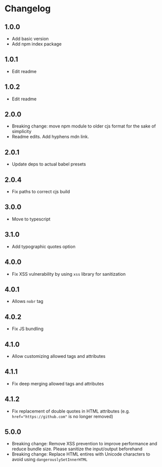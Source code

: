 # Changelog

## 1.0.0

- Add basic version
- Add npm index package

## 1.0.1

- Edit readme

## 1.0.2

- Edit readme

## 2.0.0

- Breaking change: move npm module to older cjs format for the sake of simplicity
- Readme edits. Add hyphens mdn link.

## 2.0.1

- Update deps to actual babel presets

## 2.0.4

- Fix paths to correct cjs build

## 3.0.0

- Move to typescript

## 3.1.0

- Add typographic quotes option

## 4.0.0

- Fix XSS vulnerability by using `xss` library for sanitization

## 4.0.1

- Allows `nobr` tag

## 4.0.2

- Fix JS bundling

## 4.1.0

- Allow customizing allowed tags and attributes

## 4.1.1

- Fix deep merging allowed tags and attributes

## 4.1.2

- Fix replacement of double quotes in HTML attributes (e.g. `href="https://github.com"` is no longer removed)

## 5.0.0

- Breaking change: Remove XSS prevention to improve performance and reduce bundle size. Please sanitize the input/output beforehand
- Breaking change: Replace HTML entires with Unicode characters to avoid using `dangerouslySetInnerHTML`